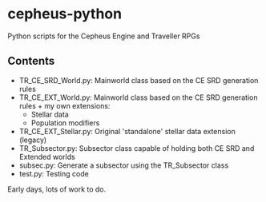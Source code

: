 # cepheus-python
Python scripts for the Cepheus Engine and Traveller RPGs

## Contents

- TR_CE_SRD_World.py:     Mainworld class based on the CE SRD generation rules
- TR_CE_EXT_World.py:     Mainworld class based on the CE SRD generation rules + my own extensions:
  - Stellar data
  - Population modifiers
- TR_CE_EXT_Stellar.py:   Original 'standalone' stellar data extension (legacy)
- TR_Subsector.py:        Subsector class capable of holding both CE SRD and Extended worlds
- subsec.py:              Generate a subsector using the TR_Subsector class
- test.py:                Testing code

Early days, lots of work to do.
